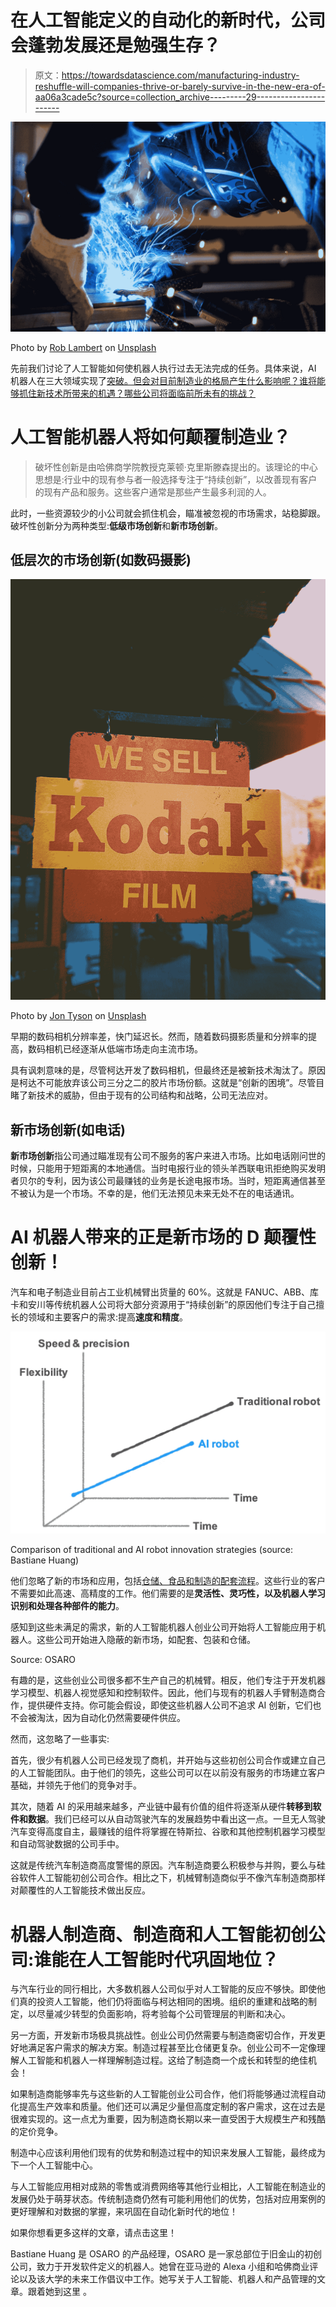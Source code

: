 # 在人工智能定义的自动化的新时代，公司会蓬勃发展还是勉强生存？

> 原文：<https://towardsdatascience.com/manufacturing-industry-reshuffle-will-companies-thrive-or-barely-survive-in-the-new-era-of-aa06a3cade5c?source=collection_archive---------29----------------------->

![](img/0a6c10c25fde9305e271138b233214af.png)

Photo by [Rob Lambert](https://unsplash.com/@roblambertjr?utm_source=medium&utm_medium=referral) on [Unsplash](https://unsplash.com?utm_source=medium&utm_medium=referral)

先前我们讨论了人工智能如何使机器人执行过去无法完成的任务。具体来说，AI 机器人在三大领域实现了[突破。但会对目前制造业的格局产生什么影响呢？谁将能够抓住新技术所带来的机遇？哪些公司将面临前所未有的挑战？](/its-here-how-ai-robot-will-revolutionize-manufacturing-44ce784438d4?source=---------2------------------)

# **人工智能机器人将如何颠覆制造业？**

> 破坏性创新是由哈佛商学院教授克莱顿·克里斯滕森提出的。该理论的中心思想是:行业中的现有参与者一般选择专注于“持续创新”，以改善现有客户的现有产品和服务。这些客户通常是那些产生最多利润的人。

此时，一些资源较少的小公司就会抓住机会，瞄准被忽视的市场需求，站稳脚跟。破坏性创新分为两种类型:**低级市场创新**和**新市场创新**。

## 低层次的市场创新(如数码摄影)

![](img/ea5f6c8d50efe9e7187f846282cefa23.png)

Photo by [Jon Tyson](https://unsplash.com/@jontyson?utm_source=medium&utm_medium=referral) on [Unsplash](https://unsplash.com?utm_source=medium&utm_medium=referral)

早期的数码相机分辨率差，快门延迟长。然而，随着数码摄影质量和分辨率的提高，数码相机已经逐渐从低端市场走向主流市场。

具有讽刺意味的是，尽管柯达开发了数码相机，但最终还是被新技术淘汰了。原因是柯达不可能放弃该公司三分之二的胶片市场份额。这就是“创新的困境”。尽管目睹了新技术的威胁，但由于现有的公司结构和战略，公司无法应对。

## **新市场创新(如电话)**

**新市场创新**指公司通过瞄准现有公司不服务的客户来进入市场。比如电话刚问世的时候，只能用于短距离的本地通信。当时电报行业的领头羊西联电讯拒绝购买发明者贝尔的专利，因为该公司最赚钱的业务是长途电报市场。当时，短距离通信甚至不被认为是一个市场。不幸的是，他们无法预见未来无处不在的电话通讯。

# AI 机器人带来的正是新市场的 D **颠覆性创新**！

汽车和电子制造业目前占工业机械臂出货量的 60%。这就是 FANUC、ABB、库卡和安川等传统机器人公司将大部分资源用于“持续创新”的原因他们专注于自己擅长的领域和主要客户的需求:提高**速度和精度**。

![](img/1e901b8fa355c3025bd4362f08c31a06.png)

Comparison of traditional and AI robot innovation strategies (source: Bastiane Huang)

他们忽略了新的市场和应用，包括[仓储、食品和制造的配套流程](/its-here-how-ai-robot-will-revolutionize-manufacturing-44ce784438d4?source=---------2------------------)。这些行业的客户不需要如此高速、高精度的工作。他们需要的是**灵活性、灵巧性，以及机器人学习识别和处理各种部件的能力**。

感知到这些未满足的需求，新的人工智能机器人创业公司开始将人工智能应用于机器人。这些公司开始进入隐蔽的新市场，如配套、包装和仓储。

Source: OSARO

有趣的是，这些创业公司很多都不生产自己的机械臂。相反，他们专注于开发机器学习模型、机器人视觉感知和控制软件。因此，他们与现有的机器人手臂制造商合作，提供硬件支持。你可能会假设，即使这些机器人公司不追求 AI 创新，它们也不会被淘汰，因为自动化仍然需要硬件供应。

然而，这忽略了一些事实:

首先，很少有机器人公司已经发现了商机，并开始与这些初创公司合作或建立自己的人工智能团队。由于他们的领先，这些公司可以在以前没有服务的市场建立客户基础，并领先于他们的竞争对手。

其次，随着 AI 的采用越来越多，产业链中最有价值的组件将逐渐从硬件**转移到软件和数据**。我们已经可以从自动驾驶汽车的发展趋势中看出这一点。一旦无人驾驶汽车变得高度自主，最赚钱的组件将掌握在特斯拉、谷歌和其他控制机器学习模型和自动驾驶数据的公司手中。

这就是传统汽车制造商高度警惕的原因。汽车制造商要么积极参与并购，要么与硅谷软件人工智能初创公司合作。相比之下，机械臂制造商似乎不像汽车制造商那样对颠覆性的人工智能技术做出反应。

# **机器人制造商、制造商和人工智能初创公司:谁能在人工智能时代巩固地位？**

与汽车行业的同行相比，大多数机器人公司似乎对人工智能的反应不够快。即使他们真的投资人工智能，他们仍将面临与柯达相同的困境。组织的重建和战略的制定，以尽量减少转型的负面影响，将考验每个公司管理层的判断和决心。

另一方面，开发新市场极具挑战性。创业公司仍然需要与制造商密切合作，开发更好地满足客户需求的解决方案。制造过程甚至比仓储更复杂。创业公司不一定像理解人工智能和机器人一样理解制造过程。这给了制造商一个成长和转型的绝佳机会！

如果制造商能够率先与这些新的人工智能创业公司合作，他们将能够通过流程自动化提高生产效率和质量。他们还可以满足少量但高度定制的客户需求，这在过去是很难实现的。这一点尤为重要，因为制造商长期以来一直受困于大规模生产和残酷的定价竞争。

制造中心应该利用他们现有的优势和制造过程中的知识来发展人工智能，最终成为下一个人工智能中心。

与人工智能应用相对成熟的零售或消费网络等其他行业相比，人工智能在制造业的发展仍处于萌芽状态。传统制造商仍然有可能利用他们的优势，包括对应用案例的更好理解和对数据的掌握，来巩固在自动化新时代的地位！

如果你想看更多这样的文章，请点击这里！

Bastiane Huang 是 OSARO 的产品经理，OSARO 是一家总部位于旧金山的初创公司，致力于开发软件定义的机器人。她曾在亚马逊的 Alexa 小组和哈佛商业评论以及该大学的未来工作倡议中工作。她写关于人工智能、机器人和产品管理的文章。跟着她到这里 。